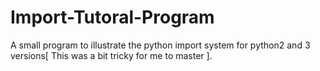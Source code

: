# Import-Tutoral-Program
A small program to illustrate the python import system for python2 and 3 versions[ This was a bit tricky for me to master ].
